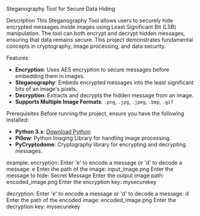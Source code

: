 Steganography Tool for Secure Data Hiding

Description
This Steganography Tool allows users to securely hide encrypted messages inside images using Least Significant Bit (LSB) manipulation. The tool can both encrypt and decrypt hidden messages, ensuring that data remains secure. This project demonstrates fundamental concepts in cryptography, image processing, and data security.

Features
- **Encryption**: Uses AES encryption to secure messages before embedding them in images.
- **Steganography**: Embeds encrypted messages into the least significant bits of an image's pixels.
- **Decryption**: Extracts and decrypts the hidden message from an image.
- **Supports Multiple Image Formats**: `.png`, `.jpg`, `.jpeg`, `.bmp`, `.gif`

 Prerequisites
Before running the project, ensure you have the following installed:
- **Python 3.x**: [Download Python](https://www.python.org/downloads/)
- **Pillow**: Python Imaging Library for handling image processing.
- **PyCryptodome**: Cryptography library for encrypting and decrypting messages.



example:
encryption:
Enter 'e' to encode a message or 'd' to decode a message: e
Enter the path of the image: input_image.png
Enter the message to hide: Secret Message
Enter the output image path: encoded_image.png
Enter the encryption key: mysecurekey


decryption:
Enter 'e' to encode a message or 'd' to decode a message: d
Enter the path of the encoded image: encoded_image.png
Enter the decryption key: mysecurekey

